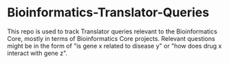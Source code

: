 # Bioinformatics-Translator-Queries
This repo is used to track Translator queries relevant to the Bioinformatics Core, mostly in terms of Bioinformatics Core projects. Relevant questions might be in the form of "is gene x related to disease y" or "how does drug x interact with gene z".
